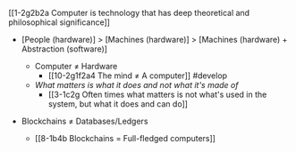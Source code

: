 [[1-2g2b2a Computer is technology that has deep theoretical and philosophical significance]]

- [People (hardware)] > [Machines (hardware)] > [Machines (hardware) + Abstraction (software)]
	- Computer ≠ Hardware
		- [[10-2g1f2a4 The mind ≠ A computer]] #develop 
	- *What matters is what it does and not what it's made of*
		- [[3-1c2g Often times what matters is not what's used in the system, but what it does and can do]]

- Blockchains ≠ Databases/Ledgers
	- [[8-1b4b Blockchains = Full-fledged computers]]